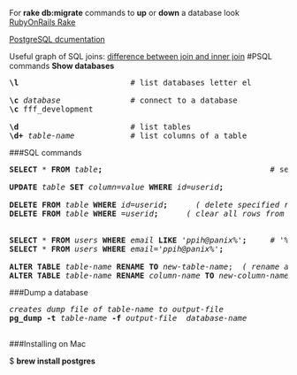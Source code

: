 For **rake db:migrate** commands to **up** or **down** a database look  
[RubyOnRails Rake](https://github.com/peterpih/Miscellaneous/blob/master/RubyOnRails%20Rake.md)

[PostgreSQL dcumentation](http://www.postgresql.org/docs/9.1/static/sql-altertable.html)

Useful graph of SQL joins: [difference between join and inner join](http://stackoverflow.com/questions/565620/difference-between-join-and-inner-join  )
#PSQL commands
**Show databases**
<pre>
<b>\l</b>                        # list databases letter el

<b>\c</b> <em>database</em>               # connect to a database
<b>\c</b> fff_development

<b>\d</b>                        # list tables
<b>\d+</b> <em>table-name</em>            # list columns of a table
</pre>

###SQL commands
<pre>
<b>SELECT</b> * <b>FROM</b> <em>table</em><b>;</b>                                    # select all rows

<b>UPDATE</b> <em>table</em> <b>SET</b> <em>column=value</em> <b>WHERE</b> <em>id=userid</em><b>;</b>

<b>DELETE</b> <b>FROM</b> <em>table</em> <b>WHERE</b> <em>id=userid</em><b>;</b>      <em>( delete specified row from a table )</em>
<b>DELETE</b> <b>FROM</b> <em>table</em> <b>WHERE</b> <em>=userid</em><b>;</b>      <em>( clear all rows from a table )</em>


<b>SELECT</b> * <b>FROM</b> <em>users</em> <b>WHERE</b> <em>email</em> <b>LIKE</b> <em>'ppih@panix%'</em><b>;</b>     # '%' is the wildcard
<b>SELECT</b> * <b>FROM</b> <em>users</em> <b>WHERE</b> <em>email='ppih@panix%'</em><b>;</b>  

<b>ALTER TABLE</b> <em>table-name</em> <b>RENAME TO</b> <em>new-table-name</em>;  <em>( rename a table )</em>
<b>ALTER TABLE</b> <em>table-name</em> <b>RENAME</b> <em>column-name</em> <b>TO</b> <em>new-column-name</em>;
</pre>

###Dump a database
<pre>
<em>creates dump file of table-name to output-file</em>
<b>pg_dump -t</b> <em>table-name</em> <b>-f</b> <em>output-file  database-name</em>
    
</pre>

###Installing on Mac

$ <b>brew install postgres</b>
